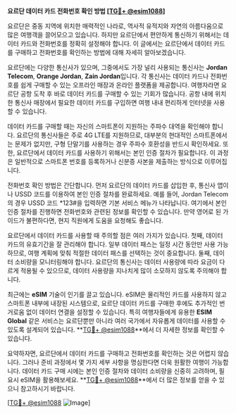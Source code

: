**요르단 데이터 카드 전화번호 확인 방법 [[TG💪+ @esim1088](https://t.me/s/esim1088)]**

요르단은 중동 지역에 위치한 매력적인 나라로, 역사적 유적지와 자연의 아름다움으로 많은 여행객을 끌어모으고 있습니다. 하지만 요르단에서 편안하게 통신하기 위해서는 데이터 카드와 전화번호를 정확히 설정해야 합니다. 이 글에서는 요르단에서 데이터 카드를 구매하고 전화번호를 확인하는 방법에 대해 자세히 알아보겠습니다.

요르단에는 다양한 통신사가 있으며, 그중에서도 가장 널리 사용되는 통신사는 **Jordan Telecom**, **Orange Jordan**, **Zain Jordan**입니다. 각 통신사는 데이터 카드나 전화번호를 쉽게 구매할 수 있는 오프라인 매장과 온라인 플랫폼을 제공합니다. 여행자라면 요르단 공항 도착 후 바로 데이터 카드를 구매할 수 있는 기회가 많습니다. 공항 내에 위치한 통신사 매장에서 필요한 데이터 카드를 구입하면 여행 내내 편리하게 인터넷을 사용할 수 있습니다.

데이터 카드를 구매할 때는 자신의 스마트폰이 지원하는 주파수 대역을 확인해야 합니다. 요르단의 통신사들은 주로 4G LTE를 지원하므로, 대부분의 현대적인 스마트폰에서는 문제가 없지만, 구형 단말기를 사용하는 경우 주파수 호환성을 반드시 확인하세요. 또한, 요르단에서 데이터 카드를 사용하기 위해서는 본인 인증 절차가 필요합니다. 이 과정은 일반적으로 스마트폰 번호를 등록하거나 신분증 사본을 제출하는 방식으로 이루어집니다.

전화번호 확인 방법은 간단합니다. 먼저 요르단의 데이터 카드를 삽입한 후, 통신사 앱이나 USSD 코드를 이용하여 본인 인증 절차를 완료하세요. 예를 들어, Jordan Telecom의 경우 USSD 코드 *123#을 입력하면 기본 서비스 메뉴가 나타납니다. 여기에서 본인 인증 절차를 진행하면 전화번호와 관련된 정보를 확인할 수 있습니다. 만약 영어로 된 가이드가 불편하다면, 현지 직원에게 도움을 요청해도 좋습니다.

요르단에서 데이터 카드를 사용할 때 주의할 점은 여러 가지가 있습니다. 첫째, 데이터 카드의 유효기간을 잘 관리해야 합니다. 일부 데이터 패스는 일정 시간 동안만 사용 가능하므로, 여행 계획에 맞춰 적절한 데이터 패스를 선택하는 것이 중요합니다. 둘째, 데이터 소비량을 모니터링해야 합니다. 요르단의 통신사는 데이터 사용량에 따라 요금이 다르게 적용될 수 있으므로, 데이터 사용량을 지나치게 많이 소모하지 않도록 주의해야 합니다.

최근에는 **eSIM** 기술이 인기를 끌고 있습니다. eSIM은 물리적인 카드를 사용하지 않고 스마트폰 내부에 내장된 시스템으로, 요르단 데이터 카드를 구매한 후에도 추가적인 번거로움 없이 데이터 연결을 설정할 수 있습니다. 특히 여행자들에게 유용한 **ESIM Global** 같은 서비스는 요르단뿐만 아니라 여러 국가에서 자유롭게 데이터를 사용할 수 있도록 설계되어 있습니다. **[TG💪+ @esim1088](https://t.me/s/esim1088)**에서 더 자세한 정보를 확인할 수 있습니다.

요약하자면, 요르단에서 데이터 카드를 구매하고 전화번호를 확인하는 것은 어렵지 않습니다. 그러나 준비 과정에서 몇 가지 세부 사항을 명심한다면 더욱 원활한 여행이 가능합니다. 데이터 카드 구매 시에는 본인 인증 절차와 데이터 소비량을 신중히 고려하며, 필요시 eSIM을 활용해보세요. **[TG💪+ @esim1088](https://t.me/s/esim1088)**에서 더 많은 정보를 얻을 수 있으니 참고하시기 바랍니다.

[[TG💪+ @esim1088](https://t.me/s/esim1088) ![Image](https://i.postimg.cc/Y0z9fWf4/image.png)]
